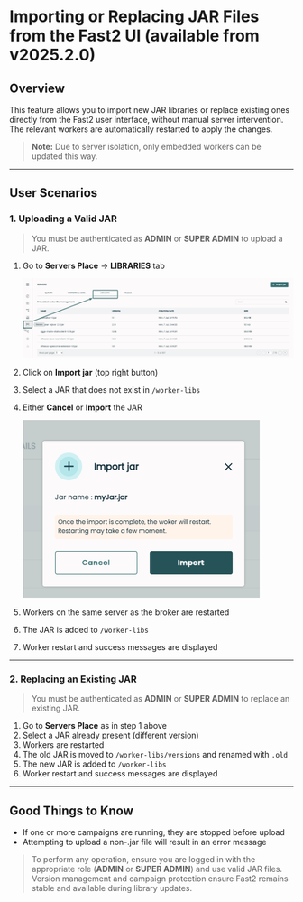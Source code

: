 
# Importing or Replacing JAR Files from the Fast2 UI (available from v2025.2.0)

## Overview

This feature allows you to import new JAR libraries or replace existing ones directly from the Fast2 user interface, without manual server intervention. The relevant workers are automatically restarted to apply the changes.

> **Note:** Due to server isolation, only embedded workers can be updated this way.

---

## User Scenarios

### 1. Uploading a Valid JAR

> You must be authenticated as **ADMIN** or **SUPER ADMIN** to upload a JAR.

1. Go to **Servers Place** → **LIBRARIES** tab

   
   ![Upload JAR](../assets/img/catalog/serversPlace.png)

2. Click on **Import jar** (top right button)
3. Select a JAR that does not exist in `/worker-libs`
4. Either **Cancel** or **Import** the JAR

   
   ![Import JAR](../assets/img/catalog/importJar.png)

5. Workers on the same server as the broker are restarted
6. The JAR is added to `/worker-libs`
7. Worker restart and success messages are displayed

---

### 2. Replacing an Existing JAR

> You must be authenticated as **ADMIN** or **SUPER ADMIN** to replace an existing JAR.

1. Go to **Servers Place** as in step 1 above
2. Select a JAR already present (different version)
3. Workers are restarted
4. The old JAR is moved to `/worker-libs/versions` and renamed with `.old`
5. The new JAR is added to `/worker-libs`
6. Worker restart and success messages are displayed

---

## Good Things to Know

- If one or more campaigns are running, they are stopped before upload
- Attempting to upload a non-.jar file will result in an error message

> To perform any operation, ensure you are logged in with the appropriate role (**ADMIN** or **SUPER ADMIN**) and use valid JAR files. Version management and campaign protection ensure Fast2 remains stable and available during library updates.
